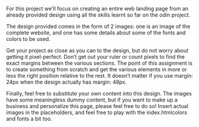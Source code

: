 For this project we'll focus on creating an entire web landing page from an already provided design using all the skills learnt so far on the odin project.

The design provided comes in the form of 2 images: one is an image of the complete website, and one has some details about some of the fonts and colors to be used.

Get your project as close as you can to the design, but do not worry about getting it pixel-perfect. Don’t get out your ruler or count pixels to find the exact margins between the various sections. The point of this assignment is to create something from scratch and get the various elements in more or less the right position relative to the rest. It doesn’t matter if you use margin: 24px when the design actually has margin: 48px.

Finally, feel free to substitute your own content into this design. The images have some meaningless dummy content, but if you want to make up a business and personalize this page, please feel free to do so! Insert actual images in the placeholders, and feel free to play with the index.htmlcolors and fonts a bit too.